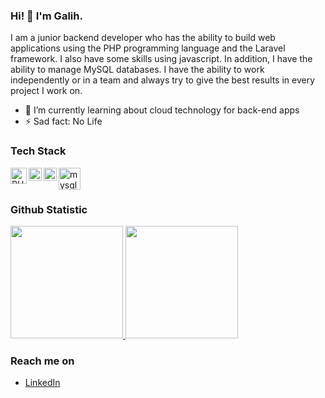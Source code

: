 ### Hi! 👋 I'm Galih.

I am a junior backend developer who has the ability to build web applications using the PHP programming 
language and the Laravel framework. I also have some skills using javascript. In addition, I have the ability to 
manage MySQL databases. I have the ability to work independently or in a team and always try to give the 
best results in every project I work on.

- 🌱 I’m currently learning about cloud technology for back-end apps
- ⚡ Sad fact: No Life

### Tech Stack
  <a href="#"><img align="left" alt="PHP" title="PHP" width="26px" src="https://upload.wikimedia.org/wikipedia/commons/thumb/3/31/Webysther_20160423_-_Elephpant.svg/350px-Webysther_20160423_-_Elephpant.svg.png?20160423214552" /></a>
  <a href="https://nodejs.org/"><img align="left" alt="NodeJS" title="NodeJS" width="21px" src="https://seeklogo.com/images/N/nodejs-logo-FBE122E377-seeklogo.com.png" /></a>
  <a href="https://reactjs.org/"><img align="left" alt="laravel" title="laravel" width="21px" src="https://upload.wikimedia.org/wikipedia/commons/thumb/9/9a/Laravel.svg/50px-Laravel.svg.png" /></a>
  <a href="https://hapi.dev/"><img align="left" alt="mysql" title="mysql" width="35px" src="https://upload.wikimedia.org/wikipedia/id/thumb/a/a9/MySQL.png/300px-MySQL.png" /></a>
  <br>
  <br>
  
### Github Statistic
<p align="left">
<a href="https://github.com/galihtitisbc">
  <img height="180em" src="https://github-readme-stats-eight-theta.vercel.app/api?username=galihtitisbc&show_icons=true&theme=algolia&include_all_commits=true&count_private=true"/>
  <img height="180em" src="https://github-readme-stats-eight-theta.vercel.app/api/top-langs/?username=galihtitisbc&layout=compact&langs_count=8&theme=algolia"/>
</a>
</p>

### Reach me on
- <a href="https://www.linkedin.com/in/galih-titis-bagus-catry-678529224/">LinkedIn</a>
